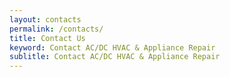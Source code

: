 ```yaml
---
layout: contacts
permalink: /contacts/
title: Contact Us
keyword: Contact AC/DC HVAC & Appliance Repair
sublitle: Contact AC/DC HVAC & Appliance Repair
---
```

